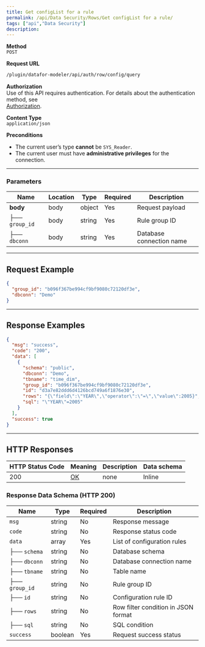 ```yaml
---
title: Get configList for a rule
permalink: /api/Data Security/Rows/Get configList for a rule/
tags: ["api","Data Security"]
description: 
---
```


**Method**  
`POST`

**Request URL**
```html
/plugin/datafor-modeler/api/auth/row/config/query
```

**Authorization**  
Use of this API requires authentication. For details about the authentication method, see  
[Authorization](/api/index/#_5-authentication-security).

**Content Type**  
`application/json`

**Preconditions**
- The current user’s type **cannot** be `SYS_Reader`.
- The current user must have **administrative privileges** for the connection.

---

### **Parameters**

| Name         | Location | Type   | Required | Description |
|-------------|----------|--------|----------|-------------|
| **body**    | body     | object | Yes      | Request payload |
| ├── `group_id` | body | string | Yes      | Rule group ID |
| ├── `dbconn`   | body | string | Yes      | Database connection name |

---

## **Request Example**

```json
{
  "group_id": "b096f367be994cf9bf9080c72120df3e",
  "dbconn": "Demo"
}
```

---

## **Response Examples**

```json
{
  "msg": "success",
  "code": "200",
  "data": [
    {
      "schema": "public",
      "dbconn": "Demo",
      "tbname": "time_dim",
      "group_id": "b096f367be994cf9bf9080c72120df3e",
      "id": "d3a7e82ddd6d4126bcd749a6f1876e30",
      "rows": "{\"field\":\"YEAR\",\"operator\":\"=\",\"value\":2005}",
      "sql": "\"YEAR\"=2005"
    }
  ],
  "success": true
}
```

---

## **HTTP Responses**

| HTTP Status Code | Meaning                                                                 | Description | Data schema |
|------------------|-------------------------------------------------------------------------|------------|------------|
| 200              | [OK](https://tools.ietf.org/html/rfc7231#section-6.3.1)                | none       | Inline     |

### **Response Data Schema (HTTP 200)**

| Name        | Type     | Required | Description |
|------------|---------|----------|-------------|
| `msg`      | string  | No       | Response message |
| `code`     | string  | No       | Response status code |
| `data`     | array   | Yes      | List of configuration rules |
| ├── `schema` | string | No      | Database schema |
| ├── `dbconn` | string | No      | Database connection name |
| ├── `tbname` | string | No      | Table name |
| ├── `group_id` | string | No   | Rule group ID |
| ├── `id` | string  | No       | Configuration rule ID |
| ├── `rows` | string  | No       | Row filter condition in JSON format |
| ├── `sql` | string  | No       | SQL condition |
| `success`  | boolean | Yes      | Request success status |